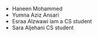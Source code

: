 - Haneen Mohammed
- Yumna Aziz Ansari
- Esraa Alzwawi iam a CS student 
- Sara Aljehani CS student 
